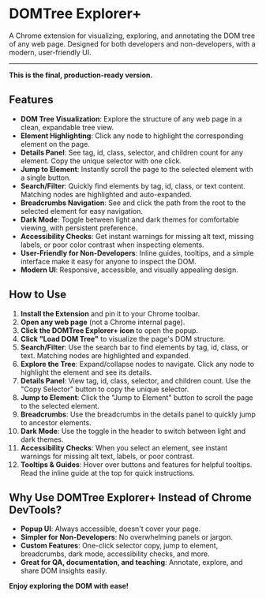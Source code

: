 # DOMTree Explorer+

A Chrome extension for visualizing, exploring, and annotating the DOM tree of any web page. Designed for both developers and non-developers, with a modern, user-friendly UI.

---

**This is the final, production-ready version.**

## Features

- **DOM Tree Visualization**: Explore the structure of any web page in a clean, expandable tree view.
- **Element Highlighting**: Click any node to highlight the corresponding element on the page.
- **Details Panel**: See tag, id, class, selector, and children count for any element. Copy the unique selector with one click.
- **Jump to Element**: Instantly scroll the page to the selected element with a single button.
- **Search/Filter**: Quickly find elements by tag, id, class, or text content. Matching nodes are highlighted and auto-expanded.
- **Breadcrumbs Navigation**: See and click the path from the root to the selected element for easy navigation.
- **Dark Mode**: Toggle between light and dark themes for comfortable viewing, with persistent preference.
- **Accessibility Checks**: Get instant warnings for missing alt text, missing labels, or poor color contrast when inspecting elements.
- **User-Friendly for Non-Developers**: Inline guides, tooltips, and a simple interface make it easy for anyone to inspect the DOM.
- **Modern UI**: Responsive, accessible, and visually appealing design.

## How to Use

1. **Install the Extension** and pin it to your Chrome toolbar.
2. **Open any web page** (not a Chrome internal page).
3. **Click the DOMTree Explorer+ icon** to open the popup.
4. **Click "Load DOM Tree"** to visualize the page's DOM structure.
5. **Search/Filter**: Use the search bar to find elements by tag, id, class, or text. Matching nodes are highlighted and expanded.
6. **Explore the Tree**: Expand/collapse nodes to navigate. Click any node to highlight the element and see its details.
7. **Details Panel**: View tag, id, class, selector, and children count. Use the "Copy Selector" button to copy the unique selector.
8. **Jump to Element**: Click the "Jump to Element" button to scroll the page to the selected element.
9. **Breadcrumbs**: Use the breadcrumbs in the details panel to quickly jump to ancestor elements.
10. **Dark Mode**: Use the toggle in the header to switch between light and dark themes.
11. **Accessibility Checks**: When you select an element, see instant warnings for missing alt text, labels, or poor contrast.
12. **Tooltips & Guides**: Hover over buttons and features for helpful tooltips. Read the inline guide at the top for quick instructions.

## Why Use DOMTree Explorer+ Instead of Chrome DevTools?

- **Popup UI**: Always accessible, doesn't cover your page.
- **Simpler for Non-Developers**: No overwhelming panels or jargon.
- **Custom Features**: One-click selector copy, jump to element, breadcrumbs, dark mode, accessibility checks, and more.
- **Great for QA, documentation, and teaching**: Annotate, explore, and share DOM insights easily.

**Enjoy exploring the DOM with ease!** 
